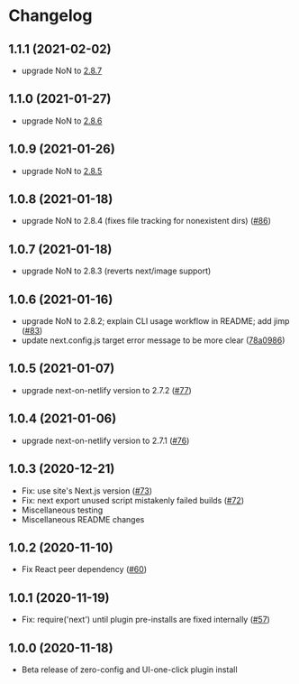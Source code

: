 # Changelog

## 1.1.1 (2021-02-02)

- upgrade NoN to [2.8.7](https://github.com/netlify/next-on-netlify/releases/tag/v2.8.7)

## 1.1.0 (2021-01-27)

- upgrade NoN to [2.8.6](https://github.com/netlify/next-on-netlify/releases/tag/v2.8.6)

## 1.0.9 (2021-01-26)

- upgrade NoN to [2.8.5](https://github.com/netlify/next-on-netlify/releases/tag/v2.8.5)

## 1.0.8 (2021-01-18)

- upgrade NoN to 2.8.4 (fixes file tracking for nonexistent dirs) ([#86](https://github.com/netlify/netlify-plugin-nextjs/pull/86))

## 1.0.7 (2021-01-18)

- upgrade NoN to 2.8.3 (reverts next/image support)

## 1.0.6 (2021-01-16)

- upgrade NoN to 2.8.2; explain CLI usage workflow in README; add jimp ([#83](https://github.com/netlify/netlify-plugin-nextjs/pull/83))
- update next.config.js target error message to be more clear ([78a0986](https://github.com/netlify/netlify-plugin-nextjs/commit/78a0986548af877678834f20302b2b2ee88063e4))

## 1.0.5 (2021-01-07)

- upgrade next-on-netlify version to 2.7.2 ([#77](https://github.com/netlify/netlify-plugin-nextjs/pull/77))

## 1.0.4 (2021-01-06)

- upgrade next-on-netlify version to 2.7.1 ([#76](https://github.com/netlify/netlify-plugin-nextjs/pull/76))

## 1.0.3 (2020-12-21)

- Fix: use site's Next.js version ([#73](https://github.com/netlify/netlify-plugin-nextjs/pull/73))
- Fix: next export unused script mistakenly failed builds ([#72](https://github.com/netlify/netlify-plugin-nextjs/pull/72))
- Miscellaneous testing
- Miscellaneous README changes

## 1.0.2 (2020-11-10)

- Fix React peer dependency ([#60](https://github.com/netlify/netlify-plugin-nextjs/pull/60))

## 1.0.1 (2020-11-19)

- Fix: require('next') until plugin pre-installs are fixed internally ([#57](https://github.com/netlify/netlify-plugin-nextjs/pull/57))

## 1.0.0 (2020-11-18)

- Beta release of zero-config and UI-one-click plugin install
